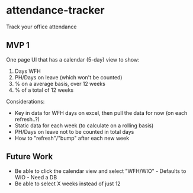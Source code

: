 # attendance-tracker
Track your office attendance

## MVP 1
One page UI that has a calendar (5-day) view to show:
1. Days WFH
2. PH/Days on leave (which won't be counted)
3. % on a average basis, over 12 weeks
4. % of a total of 12 weeks

Considerations:
- Key in data for WFH days on excel, then pull the data for now (on each refresh..?)
- Static data for each week (to calculate on a rolling basis)
- PH/Days on leave not to be counted in total days
- How to "refresh"/"bump" after each new week

## Future Work
- Be able to click the calendar view and select "WFH/WIO" - Defaults to WIO - Need a DB
- Be able to select X weeks instead of just 12
